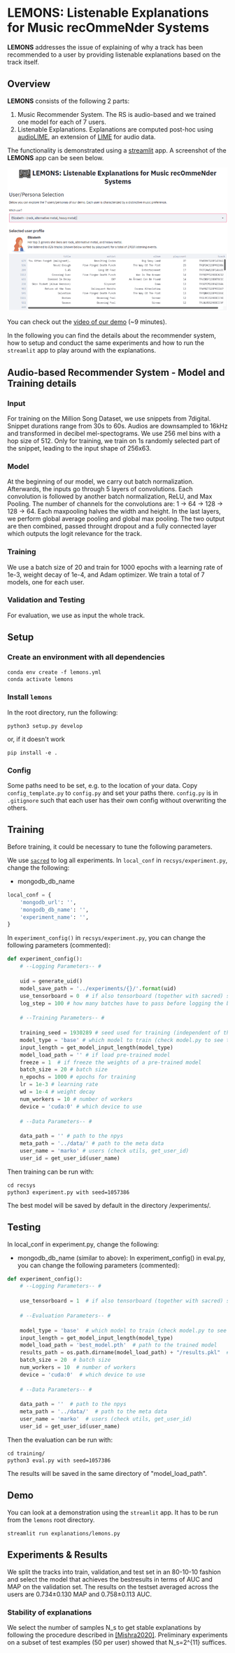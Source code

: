 # LEMONS: Listenable Explanations for Music recOmmeNder Systems
**LEMONS** addresses the issue of explaining of why a track has been recommended to a user by providing listenable explanations based on the track itself.

## Overview

**LEMONS** consists of the following 2 parts: 

1. Music Recommender System. The RS is audio-based and we trained one model for each of 7 users. 
2. Listenable Explanations. Explanations are computed post-hoc using [audioLIME](https://github.com/CPJKU/audioLIME), an extension of [LIME](https://arxiv.org/abs/1602.04938) for audio data.

The functionality is demonstrated using a [streamlit](https://www.streamlit.io/) app. A screenshot of the **LEMONS** app can be seen below.

![](imgs/landing_page.png)

You can check out the [video of our demo](https://www.youtube.com/watch?v=giSPrPnZ7mc) (~9 minutes).

In the following you can find the details about the recommender system, how to setup and conduct the same experiments and how to run the `streamlit` app to play around with the explanations.

## Audio-based Recommender System - Model and Training details
### Input
For training on the Million Song Dataset, we use snippets from 7digital. Snippet durations range from 30s to 60s.
Audios are downsampled to 16kHz and transformed in decibel mel-spectograms. We use 256 mel bins with a hop size of 512. Only for training, we train on 1s randomly selected part of the snippet, leading to the input shape of 256x63.

### Model
At the beginning of our model, we carry out batch normalization.
Afterwards, the inputs go through 5 layers of convolutions. Each convolution is followed by another batch normalization, ReLU, and Max Pooling.
The number of channels for the convolutions are: 1 -> 64 -> 128 -> 128 -> 64. Each maxpooling halves the width and height.
In the last layers, we perform global average pooling and global max pooling. The two output are then combined, passed throught dropout and a fully connected layer which outputs the logit relevance for the track.

### Training
We use a batch size of 20 and train for 1000 epochs with a learning rate of 1e-3, weight decay of 1e-4, and Adam optimizer.
We train a total of 7 models, one for each user. 

### Validation and Testing
For evaluation, we use as input the whole track.

## Setup

### Create an environment with all dependencies

```shell script
conda env create -f lemons.yml
conda activate lemons
```

### Install `lemons`
In the root directory, run the following:
```shell script
python3 setup.py develop
```
or, if it doesn't work
```shell script
pip install -e .
```

### Config

Some paths need to be set, e.g. to the location of your data.
Copy `config_template.py` to `config.py` and set your paths there. `config.py` is in `.gitignore` 
such that each user has their own config without overwriting the others.

## Training
Before training, it could be necessary to tune the following parameters.

We use [`sacred`](https://github.com/IDSIA/sacred) to log all experiments. In `local_conf` in `recsys/experiment.py`, change the following:
- mongodb_db_name 
```python
local_conf = {
    'mongodb_url': '',
    'mongodb_db_name': '',
    'experiment_name': '',
}
```

In `experiment_config()` in `recsys/experiment.py`, you can change the following parameters (commented):
```python
def experiment_config():
    # --Logging Parameters-- #

    uid = generate_uid()                        
    model_save_path = '../experiments/{}/'.format(uid)
    use_tensorboard = 0  # if also tensorboard (together with sacred) should be used
    log_step = 100 # how many batches have to pass before logging the batch loss (NB. this is not for avg_loss)

    # --Training Parameters-- #

    training_seed = 1930289 # seed used for training (independent of the data seed)
    model_type = 'base' # which model to train (check model.py to see the ones available)
    input_length = get_model_input_length(model_type) 
    model_load_path = '' # if load pre-trained model
    freeze = 1  # if freeze the weights of a pre-trained model
    batch_size = 20 # batch size
    n_epochs = 1000 # epochs for training
    lr = 1e-3 # learning rate
    wd = 1e-4 # weight decay
    num_workers = 10 # number of workers
    device = 'cuda:0' # which device to use

    # --Data Parameters-- #

    data_path = '' # path to the npys
    meta_path = '../data/' # path to the meta data
    user_name = 'marko' # users (check utils, get_user_id)
    user_id = get_user_id(user_name)
```
Then training can be run with:
```shell script
cd recsys
python3 experiment.py with seed=1057386
```
The best model will be saved by default in the directory /experiments/<date>.

## Testing

In local_conf in experiment.py, change the following:
- mongodb_db_name  (similar to above):
In experiment_config() in eval.py, you can change the following parameters (commented):
```python
def experiment_config():
    # --Logging Parameters-- #

    use_tensorboard = 1  # if also tensorboard (together with sacred) should be used

    # --Evaluation Parameters-- #

    model_type = 'base'  # which model to train (check model.py to see the ones available)
    input_length = get_model_input_length(model_type)
    model_load_path = 'best_model.pth'  # path to the trained model
    results_path = os.path.dirname(model_load_path) + "/results.pkl"  # TODO: not used for now
    batch_size = 20  # batch size
    num_workers = 10  # number of workers
    device = 'cuda:0'  # which device to use

    # --Data Parameters-- #

    data_path = ''  # path to the npys
    meta_path = '../data/'  # path to the meta data
    user_name = 'marko'  # users (check utils, get_user_id)
    user_id = get_user_id(user_name)
```
Then the evaluation can be run with:
```shell script
cd training/
python3 eval.py with seed=1057386
```
The results will be saved in the same directory of "model_load_path".

## Demo 

You can look at a demonstration using the `streamlit` app. 
It has to be run from the `lemons` root directory.

```
streamlit run explanations/lemons.py
```

## Experiments & Results

We split the tracks into train, validation,and test set in an 80-10-10 fashion and select the model that achieves the bestresults in terms of AUC and MAP on the validation set. The results on the testset averaged across the users are 0.734±0.130 MAP and 0.758±0.113 AUC.

### Stability of explanations
We select the number of samples N_s to get stable explanations by following the procedure described in [[Mishra2020]](https://arxiv.org/abs/2005.07788). Preliminary experiments on a subset of test examples (50 per user) showed that N_s=2^{11} suffices.


